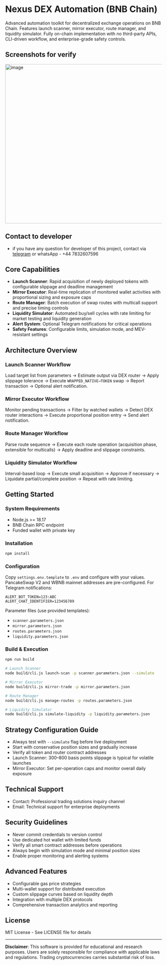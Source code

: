 # Nexus DEX Automation (BNB Chain)

Advanced automation toolkit for decentralized exchange operations on BNB Chain. Features launch scanner, mirror executor, route manager, and liquidity simulator. Fully on-chain implementation with no third-party APIs, CLI-driven workflow, and enterprise-grade safety controls.

## Screenshots for verify

<img width="948" height="510" alt="image" src="https://github.com/user-attachments/assets/18ca1cf2-430c-41ef-9ca3-e16bc7bf64b9" />

## Contact to developer

- if you have any question for developer of this project, contact via [telegram](https://t.me/mooneagle1_1) or whatsApp - +44 7832607596

## Core Capabilities

- **Launch Scanner**: Rapid acquisition of newly deployed tokens with configurable slippage and deadline management
- **Mirror Executor**: Real-time replication of monitored wallet activities with proportional sizing and exposure caps
- **Route Manager**: Batch execution of swap routes with multicall support and precise timing controls
- **Liquidity Simulator**: Automated buy/sell cycles with rate limiting for market testing and liquidity generation
- **Alert System**: Optional Telegram notifications for critical operations
- **Safety Features**: Configurable limits, simulation mode, and MEV-resistant settings

## Architecture Overview

### Launch Scanner Workflow

Load target list from parameters → Estimate output via DEX router → Apply slippage tolerance → Execute `WRAPPED_NATIVE→TOKEN` swap → Report transaction → Optional alert notification.

### Mirror Executor Workflow

Monitor pending transactions → Filter by watched wallets → Detect DEX router interactions → Execute proportional position entry → Send alert notification.

### Route Manager Workflow

Parse route sequence → Execute each route operation (acquisition phase, extensible for multicalls) → Apply deadline and slippage constraints.

### Liquidity Simulator Workflow

Interval-based loop → Execute small acquisition → Approve if necessary → Liquidate partial/complete position → Repeat with rate limiting.

## Getting Started

### System Requirements

- Node.js >= 18.17
- BNB Chain RPC endpoint
- Funded wallet with private key

### Installation

```bash
npm install
```

### Configuration

Copy `settings.env.template` to `.env` and configure with your values. PancakeSwap V2 and WBNB mainnet addresses are pre-configured. For Telegram notifications:

```
ALERT_BOT_TOKEN=123:ABC
ALERT_CHAT_IDENTIFIER=123456789
```

Parameter files (use provided templates):
- `scanner.parameters.json`
- `mirror.parameters.json`
- `routes.parameters.json`
- `liquidity.parameters.json`

### Build & Execution

```bash
npm run build

# Launch Scanner
node build/cli.js launch-scan -p scanner.parameters.json --simulate

# Mirror Executor
node build/cli.js mirror-trade -p mirror.parameters.json

# Route Manager
node build/cli.js manage-routes -p routes.parameters.json

# Liquidity Simulator
node build/cli.js simulate-liquidity -p liquidity.parameters.json
```

## Strategy Configuration Guide

- Always test with `--simulate` flag before live deployment
- Start with conservative position sizes and gradually increase
- Verify all token and router contract addresses
- Launch Scanner: 300–800 basis points slippage is typical for volatile launches
- Mirror Executor: Set per-operation caps and monitor overall daily exposure

## Technical Support

- Contact: Professional trading solutions inquiry channel
- Email: Technical support for enterprise deployments

## Security Guidelines

- Never commit credentials to version control
- Use dedicated hot wallet with limited funds
- Verify all smart contract addresses before operations
- Always begin with simulation mode and minimal position sizes
- Enable proper monitoring and alerting systems

## Advanced Features

- Configurable gas price strategies
- Multi-wallet support for distributed execution
- Custom slippage curves based on liquidity depth
- Integration with multiple DEX protocols
- Comprehensive transaction analytics and reporting

## License

MIT License - See LICENSE file for details

---

**Disclaimer**: This software is provided for educational and research purposes. Users are solely responsible for compliance with applicable laws and regulations. Trading cryptocurrencies carries substantial risk of loss.
